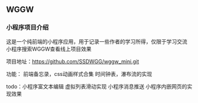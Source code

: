 ## WGGW 

### 小程序项目介绍
这是一个纯前端的小程序应用，用于记录一些作者的学习所得，仅限于学习交流
小程序搜索WGGW查看线上项目效果

项目地址：https://github.com/SSDWGG/wggw_mini.git   

功能：
前端备忘录，css动画样式合集
时间钟表，瀑布流的实现

todo：小程序富文本编辑  虚拟列表滑动实现  小程序消息推送 小程序内嵌网页的实现效果



